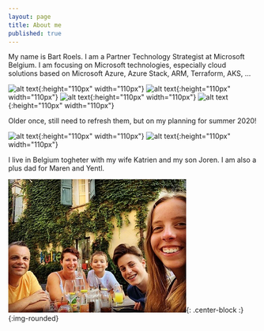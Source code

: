 ```yaml
---
layout: page
title: About me
published: true
---
```


My name is Bart Roels. I am a Partner Technology Strategist at Microsoft Belgium.
I am focusing on Microsoft technologies, especially cloud solutions based on Microsoft Azure, Azure Stack, ARM, Terraform, AKS, ...

![alt text]({{site.baseurl}}/img/Microsoft-Azure-Fundamentals.png "AZ-900 - Microsoft Azure Fundamentals"){:height="110px" width="110px"}
![alt text]({{site.baseurl}}/img/Microsoft-365-Fundamentals.png "MS-900 - Microsoft 365 Fundamentals"){:height="110px" width="110px"}
![alt text]({{site.baseurl}}/img/Microsoft-Power-Platform-Fundamentals.png "PL-900 - Microsoft Power Platform Fundamentals"){:height="110px" width="110px"}
![alt text]({{site.baseurl}}/img/Microsoft-Global-Challenger.png "Microsoft Global Challenger"){:height="110px" width="110px"}

Older once, still need to refresh them, but on my planning for summer 2020!

![alt text]({{site.baseurl}}/img/Microsoft_Exam533.png "70-533 - Implementing Microsoft Azure Infrastructure Solutions"){:height="110px" width="110px"}
![alt text]({{site.baseurl}}/img/Microsoft_Exam534.png "70-534 - Architecting Microsoft Azure Solutions"){:height="110px" width="110px"}


I live in Belgium togheter with my wife Katrien and my son Joren. I am also a plus dad for Maren and Yentl.

![Image of my family](img/myfamily.jpg "My family"){: .center-block :}{:img-rounded}
